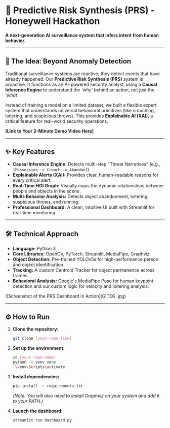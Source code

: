# 🚨 Predictive Risk Synthesis (PRS) - Honeywell Hackathon

**A next-generation AI surveillance system that infers intent from human behavior.**

---

## 🚀 The Idea: Beyond Anomaly Detection

Traditional surveillance systems are reactive; they detect events that have already happened. Our **Predictive Risk Synthesis (PRS)** system is proactive. It functions as an AI-powered security analyst, using a **Causal Inference Engine** to understand the *'why'* behind an action, not just the *'what'*.

Instead of training a model on a limited dataset, we built a flexible expert system that understands universal behavioral primitives (like crouching, loitering, and suspicious throws). This provides **Explainable AI (XAI)**, a critical feature for real-world security operations.

**[Link to Your 2-Minute Demo Video Here]**

---

## ✨ Key Features

* **Causal Inference Engine:** Detects multi-step "Threat Narratives" (e.g., `[Possession -> Crouch -> Abandon]`).
* **Explainable Alerts (XAI):** Provides clear, human-readable reasons for every critical alert.
* **Real-Time HOI Graph:** Visually maps the dynamic relationships between people and objects in the scene.
* **Multi-Behavior Analysis:** Detects object abandonment, loitering, suspicious throws, and running.
* **Professional Dashboard:** A clean, intuitive UI built with Streamlit for real-time monitoring.

---

## 🛠️ Technical Approach

* **Language:** Python 3
* **Core Libraries:** OpenCV, PyTorch, Streamlit, MediaPipe, Graphviz
* **Object Detection:** Pre-trained YOLOv5s for high-performance person and object identification.
* **Tracking:** A custom Centroid Tracker for object permanence across frames.
* **Behavioral Analysis:** Google's MediaPipe Pose for human keypoint detection and our custom logic for velocity and loitering analysis.

![Screenshot of the PRS Dashboard in Action](GITEG
.jpg)

---

## ⚙️ How to Run

1.  **Clone the repository:**
    ```bash
    git clone [your-repo-link]
    ```
2.  **Set up the environment:**
    ```bash
    cd [your-repo-name]
    python -m venv venv
    .\venv\Scripts\activate
    ```
3.  **Install dependencies:**
    ```bash
    pip install -r requirements.txt
    ```
    *(Note: You will also need to install Graphviz on your system and add it to your PATH.)*

4.  **Launch the dashboard:**
    ```bash
    streamlit run dashboard.py
    ```
